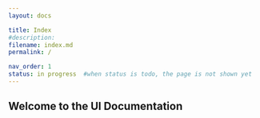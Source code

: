 ```yaml
---
layout: docs

title: Index
#description:
filename: index.md
permalink: /

nav_order: 1
status: in progress  #when status is todo, the page is not shown yet
---
```


## Welcome to the UI Documentation
